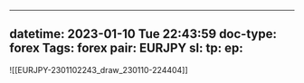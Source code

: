 
---
datetime: 2023-01-10 Tue 22:43:59
doc-type: forex
Tags: forex
pair: EURJPY
sl:
tp:
ep:
---
![[EURJPY-2301102243_draw_230110-224404]]
